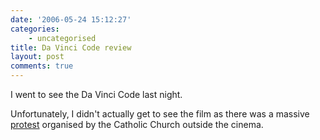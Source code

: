 ```yaml
---
date: '2006-05-24 15:12:27'
categories:
    - uncategorised
title: Da Vinci Code review
layout: post
comments: true
---
```


I went to see the Da Vinci Code last night.

Unfortunately, I didn't actually get to see the film as there was a
massive [protest](http://www.flickr.com/photos/70276096@N00/152383717/)
organised by the Catholic Church outside the cinema.

